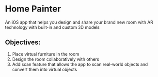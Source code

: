 # Home Painter
An iOS app that helps you design and share your brand new room with AR technology with built-in and custom 3D models
## Objectives:
1. Place virtual furniture in the room
2. Design the room collaboratively with others
3. Add scan feature that allows the app to scan real-world objects and convert them into virtual objects
